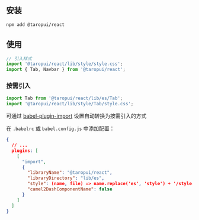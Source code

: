 ## 安装

```bash
npm add @taropui/react
```

## 使用

```js
// 引入样式
import '@taropui/react/lib/style/style.css';
import { Tab, Navbar } from '@taropui/react';
```


### 按需引入

```js
import Tab from '@taropui/react/lib/es/Tab';
import '@taropui/react/lib/style/Tab/style.css';
```

可通过 [babel-plugin-import](https://github.com/umijs/babel-plugin-import) 设置自动转换为按需引入的方式

在 `.babelrc` 或 `babel.config.js` 中添加配置：

```json
{
  // ...
  plugins: [
    [
      "import",
      {
        "libraryName": "@taropui/react",
        "libraryDirectory": "lib/es",
        "style": (name, file) => name.replace('es', 'style') + '/style.css',
        "camel2DashComponentName": false
      }
    ]
  ]
}
```

